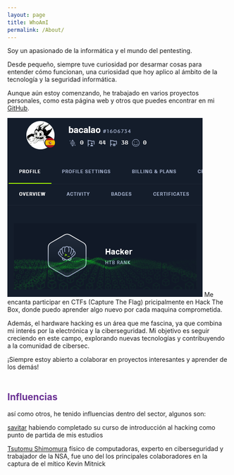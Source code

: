 ```yaml
---
layout: page
title: WhoAmI
permalink: /About/
---
```


Soy un apasionado de la informática y el mundo del pentesting.

 Desde pequeño, siempre tuve curiosidad por desarmar cosas para entender cómo funcionan, una curiosidad que hoy aplico al ámbito de la tecnología y la seguridad informática.  

Aunque aún estoy comenzando, he trabajado en varios proyectos personales, como esta página web y otros que puedes encontrar en mi [GitHub](https://github.com/bacala0).

 <img src="/images/image.png" alt="hack-the-box-Profile" class="image-float"/>
 Me encanta participar en CTFs (Capture The Flag) pricipalmente en Hack The Box, donde puedo aprender algo nuevo por cada maquina comprometida.
<div class="clear-float"></div>

Además, el hardware hacking es un área que me fascina, ya que combina mi interés por la electrónica y la ciberseguridad. Mi objetivo es seguir creciendo en este campo, explorando nuevas tecnologías y contribuyendo a la comunidad de cibersec.

¡Siempre estoy abierto a colaborar en proyectos interesantes y aprender de los demás!
<br><br>
<h2 style="color: #6a3093;">Influencias</h2>


así como otros, he tenido influencias dentro del sector, algunos son:

[savitar](https://www.youtube.com/channel/UCNHWpNqiM8yOQcHXtsluD7Q) habiendo completado su curso de introducción al hacking como punto de partida de mis estudios

[Tsutomu Shimomura](https://en.wikipedia.org/wiki/Tsutomu_Shimomura) físico de computadoras, experto en ciberseguridad y trabajador de la NSA,
fue uno del los principales colaboradores en la captura de el mítico Kevin Mitnick